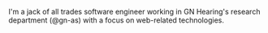 I'm a jack of all trades software engineer working in GN Hearing's research
department (@gn-as) with a focus on web-related technologies.
